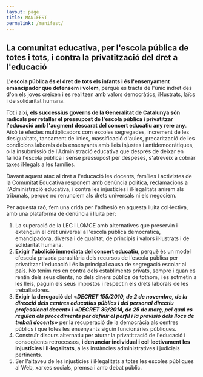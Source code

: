 ```yaml
---
layout: page
title: MANIFEST
permalink: /manifest/
---
```


## La comunitat educativa, per l'escola pública de totes i tots, i contra la privatització del dret a l'educació

**L'escola pública és el dret de tots els infants i és l'ensenyament emancipador que defensem i volem**, perquè es tracta de l'únic indret des d'on els joves creixen i es realitzen amb valors democràtics, il·lustrats, laïcs i de solidaritat humana.

Tot i així, **els successius governs de la Generalitat de Catalunya són radicals per retallar el pressupost de l'escola pública i privatitzar l'educació amb l'augment descarat del concert educatiu any rere any**. Això té efectes multiplicadors com escoles segregades, increment de les desigualtats, tancament de línies, massificació d'aules, precarització de les condicions laborals dels ensenyants amb lleis injustes i antidemocràtiques, o la insubmissió de l'Administració educativa que després de deixar en fallida l'escola pública i sense pressupost per despeses, s'atreveix a cobrar taxes il·legals a les famílies.

Davant aquest atac al dret a l'educació les docents, famílies i activistes de la Comunitat Educativa responem amb denúncia política, reclamacions a l'Administració educativa, i contra les injustícies i il·legalitats anirem als tribunals, perquè no renunciem als drets universals ni els negociem.

Per aquesta raó, fem una crida per l'adhesió en aquesta lluita col·lectiva, amb una plataforma de denúncia i lluita per:

1. La superació de la LEC i LOMCE amb alternatives que preservin i extenguin el dret universal a l'escola pública democràtica, emancipadora, diversa i de qualitat, de principis i valors il·lustrats i de solidaritat humana.
2. **Exigir l'abolició immediata del concert educatiu**, perquè és un model d'escola privada parasitària dels recursos de l'escola pública per privatitzar l'educació i és la principal causa de segregació escolar al país. No tenim res en contra dels establiments privats, sempre i quan es rentin dels seus clients, no dels diners públics de tothom, i es sotmetin a les lleis, paguin els seus impostos i respectin els drets laborals de les treballadores.
3. **Exigir la derogació del «*DECRET 155/2010, de 2 de novembre, de la direcció dels centres educatius públics i del personal directiu professional docent*» i «*DECRET 39/2014, de 25 de març, pel qual es regulen els procediments per definir el perfil i la provisió dels llocs de treball docents*»** per la recuperació de la democràcia als centres públics i que totes les ensenyants siguin funcionàries públiques.
4. Construïr discurs alternatiu per aturar la privatització de l'educació i conseqüents retrocessos, **i denunciar individual i col·lectivament les injustícies i il·legalitats**, a les instàncies administratives i judicials pertinents.
5. Ser l'altaveu de les injustícies i il·legalitats a totes les escoles públiques al Web, xarxes socials, premsa i amb debat públic.